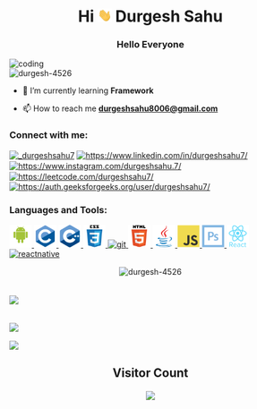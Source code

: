 <!-- <h1 align="center">Hello 👋</h1> -->
<h1 align="center">Hi&nbsp;<img src="https://raw.githubusercontent.com/ABSphreak/ABSphreak/master/gifs/Hi.gif" height="24"> Durgesh Sahu </h1>
<h3 align="center">Hello Everyone</h3>
<img align = "right" alt="coding" width="560" src="https://blog.sagipl.com/wp-content/uploads/2021/01/Python-Web-Development.gif">
<p align="left"> <img src="https://komarev.com/ghpvc/?username=durgesh-4526&label=Profile%20views&color=0e75b6&style=flat" alt="durgesh-4526" /> </p>

- 🌱 I’m currently learning **Framework**

- 📫 How to reach me **durgeshsahu8006@gmail.com**

<h3 align="left">Connect with me:</h3>
<p align="left">
<a href="https://twitter.com/_durgeshsahu7" target="blank"><img align="center" src="https://raw.githubusercontent.com/rahuldkjain/github-profile-readme-generator/master/src/images/icons/Social/twitter.svg" alt="_durgeshsahu7" height="30" width="40" /></a>
<a href="https://linkedin.com/in/https://www.linkedin.com/in/durgeshsahu7/" target="blank"><img align="center" src="https://raw.githubusercontent.com/rahuldkjain/github-profile-readme-generator/master/src/images/icons/Social/linked-in-alt.svg" alt="https://www.linkedin.com/in/durgeshsahu7/" height="30" width="40" /></a>
<a href="https://instagram.com/https://www.instagram.com/durgeshsahu.7/" target="blank"><img align="center" src="https://raw.githubusercontent.com/rahuldkjain/github-profile-readme-generator/master/src/images/icons/Social/instagram.svg" alt="https://www.instagram.com/durgeshsahu.7/" height="30" width="40" /></a>
<a href="https://www.leetcode.com/https://leetcode.com/durgeshsahu7/" target="blank"><img align="center" src="https://raw.githubusercontent.com/rahuldkjain/github-profile-readme-generator/master/src/images/icons/Social/leet-code.svg" alt="https://leetcode.com/durgeshsahu7/" height="30" width="40" /></a>
<a href="https://auth.geeksforgeeks.org/user/https://auth.geeksforgeeks.org/user/durgeshsahu7/" target="blank"><img align="center" src="https://raw.githubusercontent.com/rahuldkjain/github-profile-readme-generator/master/src/images/icons/Social/geeks-for-geeks.svg" alt="https://auth.geeksforgeeks.org/user/durgeshsahu7/" height="30" width="40" /></a>
</p>

<h3 align="left">Languages and Tools:</h3>
<p align="left"> <a href="https://developer.android.com" target="_blank" rel="noreferrer"> <img src="https://raw.githubusercontent.com/devicons/devicon/master/icons/android/android-original-wordmark.svg" alt="android" width="40" height="40"/> </a> <a href="https://www.cprogramming.com/" target="_blank" rel="noreferrer"> <img src="https://raw.githubusercontent.com/devicons/devicon/master/icons/c/c-original.svg" alt="c" width="40" height="40"/> </a> <a href="https://www.w3schools.com/cpp/" target="_blank" rel="noreferrer"> <img src="https://raw.githubusercontent.com/devicons/devicon/master/icons/cplusplus/cplusplus-original.svg" alt="cplusplus" width="40" height="40"/> </a> <a href="https://www.w3schools.com/css/" target="_blank" rel="noreferrer"> <img src="https://raw.githubusercontent.com/devicons/devicon/master/icons/css3/css3-original-wordmark.svg" alt="css3" width="40" height="40"/> </a> <a href="https://git-scm.com/" target="_blank" rel="noreferrer"> <img src="https://www.vectorlogo.zone/logos/git-scm/git-scm-icon.svg" alt="git" width="40" height="40"/> </a> <a href="https://www.w3.org/html/" target="_blank" rel="noreferrer"> <img src="https://raw.githubusercontent.com/devicons/devicon/master/icons/html5/html5-original-wordmark.svg" alt="html5" width="40" height="40"/> </a> <a href="https://www.java.com" target="_blank" rel="noreferrer"> <img src="https://raw.githubusercontent.com/devicons/devicon/master/icons/java/java-original.svg" alt="java" width="40" height="40"/> </a> <a href="https://developer.mozilla.org/en-US/docs/Web/JavaScript" target="_blank" rel="noreferrer"> <img src="https://raw.githubusercontent.com/devicons/devicon/master/icons/javascript/javascript-original.svg" alt="javascript" width="40" height="40"/> </a> <a href="https://www.photoshop.com/en" target="_blank" rel="noreferrer"> <img src="https://raw.githubusercontent.com/devicons/devicon/master/icons/photoshop/photoshop-line.svg" alt="photoshop" width="40" height="40"/> </a> <a href="https://reactjs.org/" target="_blank" rel="noreferrer"> <img src="https://raw.githubusercontent.com/devicons/devicon/master/icons/react/react-original-wordmark.svg" alt="react" width="40" height="40"/> </a> <a href="https://reactnative.dev/" target="_blank" rel="noreferrer"> <img src="https://reactnative.dev/img/header_logo.svg" alt="reactnative" width="40" height="40"/> </a> </p>

<!-- <p><img align="left" src="https://github-readme-stats.vercel.app/api/top-langs?username=durgesh-4526&show_icons=true&locale=en&layout=compact" alt="durgesh-4526" /></p> -->

<!-- <p>&nbsp;<img align="center" src="https://github-readme-stats.vercel.app/api?username=durgesh-4526&show_icons=true&locale=en" alt="durgesh-4526" /></p> -->

<p align="center"><img align="center" src="https://github-readme-streak-stats.herokuapp.com/?user=durgesh-4526&theme=dark&hide_border=true" alt="durgesh-4526" />
</p>

<!-- <p> -->
<!-- <summary> -->
<!--   <g-emoji class="g-emoji" alias="chart_with_upwards_trend" fallback-src="https://github.githubassets.com/images/icons/emoji/unicode/1f4c8.png">📈</g-emoji> -->
<!--   <strong>𝙶𝚒𝚝𝚑𝚞𝚋 𝚂𝚝𝚊𝚝𝚜 : </strong> -->
<!-- </summary> -->
<!-- <br/>
<details open="">
<summary>
  <g-emoji class="g-emoji" alias="chart_with_upwards_trend" fallback-src="https://github.githubassets.com/images/icons/emoji/unicode/1f4c8.png">📈</g-emoji>
  <strong>𝙶𝚒𝚝𝚑𝚞𝚋 𝚂𝚝𝚊𝚝𝚜 : </strong>
</summary>
<br/>
  <p align = "center"> -->
<!-- <div> -->
<!--   <div style ="width:50%;float:left;">    -->
<!--   <div style ="width:50%;float:left;"> -->
<!-- </div> -->
<!--   <div style ="width:50%;float:left;"> -->
 <!--   <img align="center" src="https://github-readme-stats.vercel.app/api?username=durgesh-4526&show_icons=true&hide_border=true&title_color=94b4a4&amp&icon_color=FFFFFF&amp&text_color=FFFFFF&amp&bg_color=000000&count_private=true&include_all_commits=true"/>
     </div> -->

<!-- </div> -->
</p>
  </details>
<br/>
<a href="https://github.com/durgesh-4526"><img align="center" src="https://activity-graph.herokuapp.com/graph?username=durgesh-4526&bg_color=aabbff00&color=4285f4&line=34d853&point=34d85300&area=true&hide_border=true&hide_title=true&area_color=34d853" />
      </a></p>
<br/>
<a href="https://github.com/durgesh-4526"><img align="center" src="https://github-profile-trophy.vercel.app/?username=durgesh-4526&row=1&no-bg=true"/></a>

<a href="https://github.com/durgesh-4526"><img align="center" src="https://github-readme-stats.vercel.app/api/top-langs/?username=HridoyHazard&theme=great-gatsby&layout=compact"/></a>
</br>
<div align="center">
<h2 align="centre">Visitor Count</h2>  
<p align="center"><img align="center" src="https://profile-counter.glitch.me/{durgesh-4526}/count.svg" /></p> 
<br>
</div>
